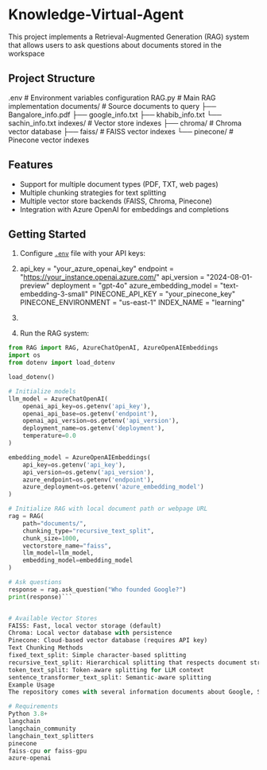 # Knowledge-Virtual-Agent
This project implements a Retrieval-Augmented Generation (RAG) system that allows users to ask questions about documents stored in the workspace


## Project Structure

.env                  # Environment variables configuration
RAG.py                # Main RAG implementation
documents/            # Source documents to query
  ├── Bangalore_info.pdf
  ├── google_info.txt
  ├── khabib_info.txt
  └── sachin_info.txt
indexes/              # Vector store indexes
  ├── chroma/         # Chroma vector database
  ├── faiss/          # FAISS vector indexes
  └── pinecone/       # Pinecone vector indexes


## Features

- Support for multiple document types (PDF, TXT, web pages)
- Multiple chunking strategies for text splitting
- Multiple vector store backends (FAISS, Chroma, Pinecone)
- Integration with Azure OpenAI for embeddings and completions

## Getting Started

1. Configure [`.env`](.env ) file with your API keys:
2. api_key = "your_azure_openai_key" endpoint = "https://your_instance.openai.azure.com/" api_version = "2024-08-01-preview" deployment = "gpt-4o" azure_embedding_model = "text-embedding-3-small" PINECONE_API_KEY = "your_pinecone_key" PINECONE_ENVIRONMENT = "us-east-1" INDEX_NAME = "learning"

3. 
2. Run the RAG system:
```python
from RAG import RAG, AzureChatOpenAI, AzureOpenAIEmbeddings
import os
from dotenv import load_dotenv

load_dotenv()

# Initialize models
llm_model = AzureChatOpenAI(
    openai_api_key=os.getenv('api_key'),
    openai_api_base=os.getenv('endpoint'),
    openai_api_version=os.getenv('api_version'),
    deployment_name=os.getenv('deployment'),
    temperature=0.0
)

embedding_model = AzureOpenAIEmbeddings(
    api_key=os.getenv('api_key'),
    api_version=os.getenv('api_version'),
    azure_endpoint=os.getenv('endpoint'),
    azure_deployment=os.getenv('azure_embedding_model')
)

# Initialize RAG with local document path or webpage URL
rag = RAG(
    path="documents/",
    chunking_type="recursive_text_split",
    chunk_size=1000,
    vectorstore_name="faiss",
    llm_model=llm_model,
    embedding_model=embedding_model
)

# Ask questions
response = rag.ask_question("Who founded Google?")
print(response)```


# Available Vector Stores
FAISS: Fast, local vector storage (default)
Chroma: Local vector database with persistence
Pinecone: Cloud-based vector database (requires API key)
Text Chunking Methods
fixed_text_split: Simple character-based splitting
recursive_text_split: Hierarchical splitting that respects document structure
token_text_split: Token-aware splitting for LLM context
sentence_transformer_text_split: Semantic-aware splitting
Example Usage
The repository comes with several information documents about Google, Sachin Tendulkar, and Khabib Nurmagomedov that can be queried for facts and information.

# Requirements
Python 3.8+
langchain
langchain_community
langchain_text_splitters
pinecone
faiss-cpu or faiss-gpu
azure-openai
